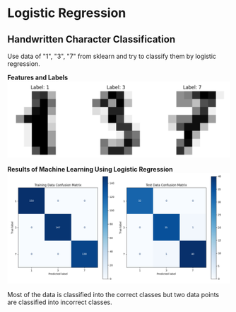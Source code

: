 # Logistic Regression

## Handwritten Character Classification

Use data of "1", "3", "7" from sklearn and try to classify them by logistic regression.

**Features and Labels**
![handwritten](https://github.com/HanaHirose/ML_Self_Study/blob/main/ML_Regression_handwriten_classification/Image/handwritten.png)


**Results of Machine Learning Using Logistic Regression**
![result](https://github.com/HanaHirose/ML_Self_Study/blob/main/ML_Regression_handwriten_classification/Image/handwritten_classification_ML_result.png)

Most of the data is classified into the correct classes but two data points are classified into incorrect classes.